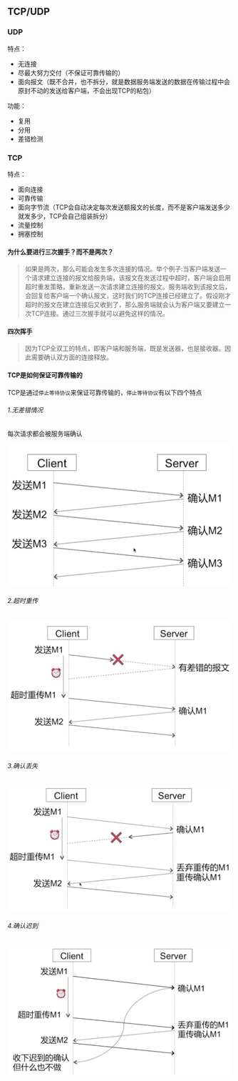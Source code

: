 ## TCP/UDP 

### UDP

特点：
* 无连接
* 尽最大努力交付（不保证可靠传输的）
* 面向报文（既不合并，也不拆分，就是数据服务端发送的数据在传输过程中会原封不动的发送给客户端，不会出现TCP的粘包）

功能：
* 复用
* 分用
* 差错检测

### TCP

特点：
* 面向连接
* 可靠传输
* 面向字节流（TCP会自动决定每次发送额报文的长度，而不是客户端发送多少就发多少，TCP会自己组装拆分）
* 流量控制
* 拥塞控制

#### 为什么要进行三次握手？而不是两次？

>如果是两次，那么可能会发生多次连接的情况。举个例子:当客户端发送一个请求建立连接的报文给服务端，该报文在发送过程中超时，客户端会启用超时重发策略，重新发送一次请求建立连接的报文。服务端收到该报文后，会回复给客户端一个确认报文，这时我们的TCP连接已经建立了。假设刚才超时的报文在建立连接后又收到了，那么服务端就会认为客户端又要建立一次TCP连接。通过三次握手就可以避免这样的情况。

#### 四次挥手

>因为TCP全双工的特点，即客户端和服务端，既是发送器，也是接收器。因此需要确认双方面的连接释放。


#### TCP是如何保证可靠传输的

TCP是通过`停止等待协议`来保证可靠传输的，`停止等待协议`有以下四个特点

###### 1.无差错情况
每次请求都会被服务端确认

![无差错情况](images/4.png)

###### 2.超时重传

![超时重传](images/5.png)

###### 3.确认丢失

![确认丢失](images/6.png)

###### 4.确认迟到

![确认迟到](images/7.png)

